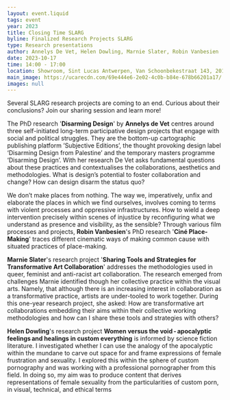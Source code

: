 ```yaml
---
layout: event.liquid
tags: event
year: 2023
title: Closing Time SLARG
byline: Finalized Research Projects SLARG
type: Research presentations
author: Annelys De Vet, Helen Dowling, Marnie Slater, Robin Vanbesien
date: 2023-10-17
time: 14:00 - 17:00
location: Showroom, Sint Lucas Antwerpen, Van Schoonbekestraat 143, 2018 Antwerpen
main_image: https://ucarecdn.com/69e444e6-2e02-4c0b-b84e-678b66201a17/
images: null
---
```

Several SLARG research projects are coming to an end. Curious about their conclusions? Join our sharing session and learn more! 

The PhD research '**Disarming Design**' by **Annelys de Vet** centres around three self-initiated long-term participative design projects that engage with social and political struggles. They are the bottom-up cartographic publishing platform ’Subjective Editions’, the thought provoking design label ‘Disarming Design from Palestine’ and the temporary masters programme ‘Disarming Design’. With her research De Vet asks fundamental questions about these practices and contextualises the collaborations, aesthetics and methodologies. What is design’s potential to foster collaboration and change? How can design disarm the status quo?

We don’t make places from nothing. The way we, imperatively, unfix and elaborate the places in which we find ourselves, involves coming to terms with violent processes and oppressive infrastructures. How to wield a deep intervention precisely within scenes of injustice by reconfiguring what we understand as presence and visibility, as the sensible? Through various film processes and projects, **Robin Vanbesien**'s PhD research '**Ciné Place-Making**' traces different cinematic ways of making common cause with situated practices of place-making.

**Marnie Slater**'s research project '**Sharing Tools and Strategies for Transformative Art Collaboration**' addresses the methodologies used in queer, feminist and anti-racist art collaboration. The research emerged from challenges Marnie identified though her collective practice within the visual arts. Namely, that although there is an increasing interest in collaboration as a transformative practice, artists are under-tooled to work together. During this one-year research project, she asked: How are transformative art collaborations embedding their aims within their collective working methodologies and how can I share these tools and strategies with others?

**Helen Dowling**'s research project **Women versus the void - apocalyptic feelings and healings in custom everything**  is informed by science fiction literature. I investigated whether I can use the analogy of the apocalyptic within the mundane to carve out space for and frame expressions of female frustration and sexuality. I explored this within the sphere of custom pornography and was working with a professional pornographer from this field. In doing so, my aim was to produce content that derives representations of female sexuality from the particularities of custom porn, in visual, technical, and ethical terms
